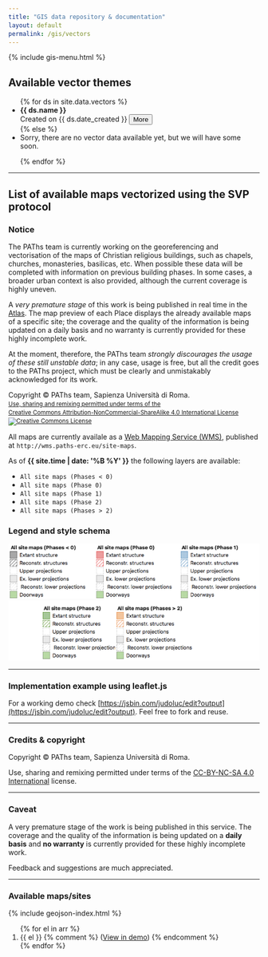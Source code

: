 ```yaml
---
title: "GIS data repository & documentation"
layout: default
permalink: /gis/vectors
---
```


{% include gis-menu.html %}
## Available vector themes

<ul class="list-group">
{% for ds in site.data.vectors %}

  <li class="list-group-item" id="{{ ds.name | downcase | replace: " ", "-"}}">
    <strong>{{ ds.name }}</strong>
    <br>Created on {{ ds.date_created }}
    <button class="btn btn-outline-info btn-sm toggle" data-toggletarget="more{{ forloop.index }}">
      More <i class="fas fa-chevron-down"></i>
    </button>
    <div id="more{{ forloop.index }}" style="display:none;" class="bg-light p-2">
      <strong>Description</strong>: {{ ds.description }}
      <br><strong>Language</strong>: {{ ds.lang }}
      {% if ds.epsg %}
      <strong><br>EPSG</strong>: <a href="http://epsg.io/{{ ds.epsg }}">{{ ds.epsg }}</a>{% endif %}
      <br><strong>Credits</strong>
      <ul>
        {% for a in ds.authors %}
        <li>
        {{ a.role }}: {{ a.name }}
        {% if a.email %}
          <a href="mailto:{{ a.email }}">{{ a.email }}</a>>
        {% endif %}
        {% if a.web %}
          <br><a href="{{ a.web }}">{{ a.web }}</a>
        {% endif %}
        </li>
        {% endfor %}
      </ul>
      <strong>License</strong>: {{ ds.license }}
      <br><strong>Copyright</strong>: {{ ds.copyright }}
      <br><strong>Availability</strong>:
      <ul>
        {% for f in ds.availability %}
        <li>
          <a href="{{ f[1] }}">{{ f[0] }}</a>
        </li>
        {% endfor %}
      </ul>
    </div>

  </li>
{% else %}

<li>Sorry, there are no vector data available yet, but we will have some soon.</li>

{% endfor %}
</ul>

---

## List of available maps vectorized using the SVP protocol

<div class="m-3 border p-3 bg-danger text-white">
  
  <h3>Notice</h3>

  <p>The PAThs team is currently working on the georeferencing and vectorisation of the maps of Christian religious buildings, such as chapels, churches, monasteries, basilicas, etc. When possible these data will be completed with information on previous building phases. In some cases, a broader urban context is also provided, although the current coverage is highly uneven.</p>

  <p>A <em>very premature stage</em> of this work is being published in real time in the 
  <a href="http://atlas.paths-erc.eu/" target="_blank" rel="noopener nofollow" class="text-white">Atlas</a>. The map preview of each Place displays the already available maps of a specific site; the coverage and the quality of the information is being updated on a daily basis and no warranty is currently provided for these highly incomplete work.</p>

  <p>At the moment, therefore, the PAThs team <em>strongly discourages the usage of these still unstable data</em>; in any case, usage is free, but all the credit goes to the PAThs project, which must be clearly and unmistakably acknowledged for its work.</p>
  
  <p class="border-top text-center">Copyright © PAThs team, Sapienza Università di Roma.<br><small><a rel="license" href="http://creativecommons.org/licenses/by-nc-sa/4.0/" class="text-white">Use, sharing and remixing permitted under terms of the<br>Creative Commons Attribution-NonCommercial-ShareAlike 4.0 International License<br><img alt="Creative Commons License" src="https://i.creativecommons.org/l/by-nc-sa/4.0/88x31.png" style="border-width: 0px;"></a></small></p>
  
</div>

All maps are currently availale as a 
[Web Mapping Service (WMS)](https://en.wikipedia.org/wiki/Web_Map_Service), 
published at `http://wms.paths-erc.eu/site-maps`.

As of **{{ site.time | date: '%B %Y' }}** the following layers are available:
- `All site maps (Phases < 0)`
- `All site maps (Phase 0)`
- `All site maps (Phase 1)`
- `All site maps (Phase 2)`
- `All site maps (Phases > 2)`

### Legend and style schema
![WMS legend](/images/wms-legend.png "WMS legend")

---

### Implementation example using leaflet.js

For a working demo check [https://jsbin.com/judoluc/edit?output](https://jsbin.com/judoluc/edit?output).
Feel free to fork and reuse.


---

### Credits & copyright

Copyright © PAThs team, Sapienza Università di Roma.

Use, sharing and remixing permitted under terms of the
[CC-BY-NC-SA 4.0 International](http://creativecommons.org/licenses/by-nc-sa/4.0/) license.

---

### Caveat
A very premature stage of the work is being published in this service. 
The coverage and the quality of the information is being updated on a **daily basis** and 
**no warranty** is currently provided for these highly incomplete work.

Feedback and suggestions are much appreciated.



---

### Available maps/sites

{% include geojson-index.html %}
<ol>
{% for el in arr %}
  <li>{{ el }} {% comment %} (<a href="/gis/demo/#{{ el }}" target="_blank">View in demo</a>) {% endcomment %}</li>
{% endfor %}
</ol>
